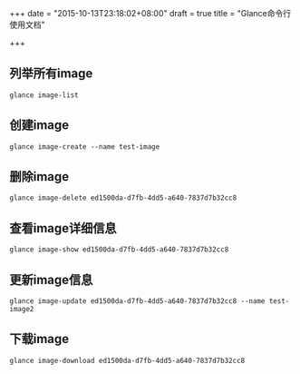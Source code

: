 +++
date = "2015-10-13T23:18:02+08:00"
draft = true
title = "Glance命令行使用文档"

+++

## 列举所有image

```
glance image-list
```

## 创建image

```
glance image-create --name test-image
```

## 删除image

```
glance image-delete ed1500da-d7fb-4dd5-a640-7837d7b32cc8
```

## 查看image详细信息

```
glance image-show ed1500da-d7fb-4dd5-a640-7837d7b32cc8
```

## 更新image信息

```
glance image-update ed1500da-d7fb-4dd5-a640-7837d7b32cc8 --name test-image2
```

## 下载image

```
glance image-download ed1500da-d7fb-4dd5-a640-7837d7b32cc8
```